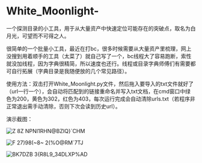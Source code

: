 # White_Moonlight-
一个探测目录的小工具，用于从大量资产中快速定位可能存在的突破点，取名为白月光，可望而不可得之人。

很简单的一个批量小工具，最近在打bc，很多时候需要从大量资产里梳理，网上没搜到用着顺手的工具（太菜了）就自己写了一个，bc线程大了容易跑断，索性就没加线程，因为字典很精简，所以速度也还行。线程或目录字典师傅们有需要都可自行拓展（字典目录是我随便放的几个常见路径）。

使用方法：双击打开White_Moonlight.py文件，然后拖入要导入的txt文件就好了（url一行一个），会自动将匹配到的链接重命名并写入txt文档，在cmd窗口中绿色为200，黄色为302，红色为403，每次运行完成会自动清除urls.txt（若程序非正常退出需手动清除，否则下次会读到历史url）。

演示截图：

![Z 8Z NPNI1RHN@BZIQ}`CHM](https://user-images.githubusercontent.com/63189606/136425956-f4de82f5-797e-4f7b-a287-c115e5416965.png)

![F 27)98(~8~ 2(%O@RM`7TJ](https://user-images.githubusercontent.com/63189606/136425968-40342705-9f69-486f-9c64-3e662ee5a993.png)


![BK7DZB 3{R8L9_34DLXP%AD](https://user-images.githubusercontent.com/63189606/136431883-d1a551fe-567b-46e5-bcf9-25b74357a45f.png)
